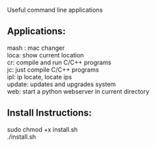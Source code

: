 
Useful command line applications
## Applications:
mash : mac changer <br>
loca: show current location <br>
cr: compile and run C/C++ programs <br>
jc: just compile C/C++ programs <br>
ipl: ip locate, locate ips <br>
update: updates and upgrades system <br>
web: start a python webserver in current directory <br>

## Install Instructions:
sudo chmod +x install.sh <br>
./install.sh
